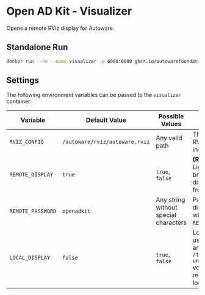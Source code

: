 # Open AD Kit - Visualizer

Opens a remote RViz display for Autoware.

## Standalone Run

```bash
docker run --rm --name visualizer -p 6080:6080 ghcr.io/autowarefoundation/openadkit:visualizer
```

## Settings

The following environment variables can be passed to the `visualizer` container:

| Variable          | Default Value                  | Possible Values | Description                                                                                                                            |
| ----------------- | ------------------------------ | --------------- | -------------------------------------------------------------------------------------------------------------------------------------- |
| `RVIZ_CONFIG`     | `/autoware/rviz/autoware.rviz` | Any valid path  | The full path to the RViz configuration file inside the container                                                                      |
| `REMOTE_DISPLAY`  | `true`                         | `true`, `false` | **(Recommended)** Light-weight and browser-based RViz display, accessible from any device.                                            |
| `REMOTE_PASSWORD` | `openadkit`                    | Any string without special characters     | Password for remote display (only used when `REMOTE_DISPLAY=true`).                                                                   |
| `LOCAL_DISPLAY`   | `false`                        | `true`, `false` | Local RViz display, useful for debugging and development. `/tmp/.X11-unix:/tmp/.X11-unix` volume mount required to enable local display.         |